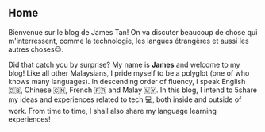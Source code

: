 ## Home
Bienvenue sur le blog de James Tan! On va discuter beaucoup de chose qui m'interressent, comme la technologie, les langues étrangères et aussi les autres choses😉.

Did that catch you by surprise? My name is **James** and welcome to my blog! Like all other Malaysians, I pride myself to be a polyglot (one of who knows many languages). In descending order of fluency, I speak English 🇬🇧, Chinese 🇨🇳, French 🇫🇷 and Malay 🇲🇾. In this blog, I intend to 5share my ideas and experiences related to tech 💻, both inside and outside of work. From time to time, I shall also share my language learning experiences!